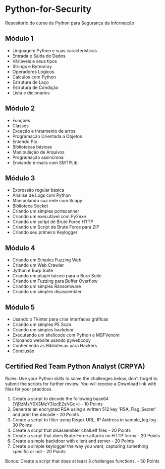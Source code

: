 # Python-for-Security

Repositorio do curso de Python para Segurança da Informação

## Módulo 1 

- Linguagem Python e suas caracteristicas
- Entrada e Saida de Dados
- Váriaveis e seus tipos
- Strings e Bytearray
- Operadores Lógicos
- Calculos com Python
- Estrutura de Laço
- Estrutura de Condição
- Lista e dicionários

## Módulo 2

- Funções 
- Classes
- Exceção e tratamento de erros
- Programação Orientada a Objetos
- Entendo Pip
- Bibliotecas básicas
- Manipulação de Arquivos
- Programação assincrona
- Enviando e-mails com SMTPLib


## Módulo 3

- Expressão regular básica
- Analise de Logs com Python
- Manipulando sua rede com Scapy
- Biblioteca Socket
- Criando um simples portscanner
- Criando um executável com Py2exe
- Criando um script de Brute Force HTTP
- Criando um Script de Brute Force para ZIP
- Criando seu primeiro Keylogger

## Módulo 4
- Criando um Simples Fuzzing Web
- Criando um Web Crawler
- Jython e Burp Suite
- Criando um plugin básico para o Burp Suite
- Criando um Fuzzing para Buffer Overflow
- Criando um simples Ransomware
- Criando um simples disassembler

## Módulo 5
- Usando o Tkinter para criar interfaces gráficas
- Criando um simples PE Scan
- Criando um simples backdoor
- Executando um shellcode com Python e MSFVenom
- Clonando website usando pywebcopy
- Conhecendo as Bibliotecas para Hackers
- Conclusão


## Certified Red Team Python Analyst (CRPYA)

Rules:
Use your Python skills to solve the challenges below, don't forget to submit the scripts for further review. You will receive a Download link with files for your practices.

1. Create a script to decode the following base64 (YjRzMzY0X3MzY3IzdEZsNGc=) - 10 Points
2. Generate an encrypted RSA using a written 512 key 'RSA_Flag_Secret' and print the decode - 20 Points
3. Create a script to filter using Regex URL, IP Address in sample_log.log - 30 Points
4. Create a script that disassembler chall.elf files - 20 Points
5. Create a script that does Brute Force attacks on HTTP forms - 20 Points
6. Create a simple backdoor with client and server - 20 Points
7. Create a simple keylogger the way you want, capturing something specific or not - 20 Points

Bonus: Create a script that does at least 3 challenges functions. - 50 Points 
